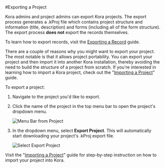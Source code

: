 #Exporting a Project

Kora admins and project admins can export Kora projects. The export process generates a .kProj file which contains project structure and information (title, description) and forms (including all of the form structure). The export process **does not** export the records themselves.

To learn how to export records, visit the [Exporting a Record](../../records/exporting_a_record) guide.

There are a couple of reasons why you might want to export your project. The most notable is that it allows project portability. You can export your project and then import it into another Kora installation, thereby avoiding the need to build the structure of a project from scratch. If you're interested in learning how to import a Kora project, check out the "[Importing a Project](../importing_a_project)" guide.

To export a project:

1. Navigate to the project you'd like to export.

2. Click the name of the project in the top menu bar to open the project's dropdown menu.

    <img style="display:block;margin:auto;max-width:100%" src="../projects-img/exporting_a_project_1_annotated.png" title="Menu Bar from Project">

3. In the dropdown menu, select **Export Project**. This will automatically start downloading your project's .kProj export file.

    <img style="display:block;margin:auto;max-width:100%" src="../projects-img/exporting_a_project_2_annotated.png" title="Select Export Project">

Visit the "[Importing a Project](../importing_a_project)" guide for step-by-step instruction on how to import your project into Kora.
